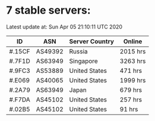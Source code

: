 # 7 stable servers:

Latest update at: Sun Apr 05 21:10:11 UTC 2020

| ID | ASN | Server Country | Online |
| -- | --- | -------------- | ------ |
| #.15CF | AS49392 | Russia | 2015 hrs |
| #.7F1D | AS63949 | Singapore | 3263 hrs |
| #.9FC3 | AS53889 | United States | 471 hrs |
| #.E069 | AS40065 | United States | 1999 hrs |
| #.2A79 | AS63949 | Japan | 679 hrs |
| #.F7DA | AS45102 | United States | 257 hrs |
| #.02B5 | AS45102 | United States | 91 hrs |

